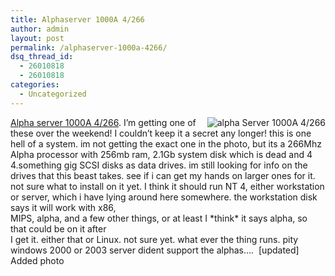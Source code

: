```yaml
---
title: Alphaserver 1000A 4/266
author: admin
layout: post
permalink: /alphaserver-1000a-4266/
dsq_thread_id:
  - 26010818
  - 26010818
categories:
  - Uncategorized
---
```

<img src="http://tiernanotoole.members.winisp.net/as1000a_1.jpg " alt="alpha Server 1000A 4/266" align="right" />[Alpha server 1000A 4/266][1]. I&#8217;m getting one of these over the weekend! I couldn&#8217;t keep it a secret any longer! this is one hell of a system. im not getting the exact one in the photo, but its a 266Mhz Alpha processor with 256mb ram, 2.1Gb system disk which is dead and 4 4.something gig SCSI disks as data drives. im still looking for info on the drives that this beast takes. see if i can get my hands on larger ones for it. not sure what to install on it yet. I think it should run NT 4, either workstation or server, which i have lying around here somewhere. the workstation disk says it will work with x86,  
MIPS, alpha, and a few other things, or at least I \*think\* it says alpha, so that could be on it after  
I get it. either that or Linux. not sure yet. what ever the thing runs. pity windows 2000 or 2003 server dident support the alphas&#8230;.&nbsp; [updated] Added photo

 [1]: http://sites.inka.de/pcde/collection/as1000a.html
